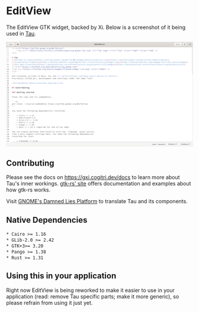 # EditView

The EditView GTK widget, backed by Xi. Below is a screenshot of it being used in [Tau](https://gitlab.gnome.org/World/Tau).

![screenshot](../../data/screenshot.png?raw=true)

## Contributing

Please see the docs on https://gxi.cogitri.dev/docs to learn more about Tau's inner workings. 
[gtk-rs' site](https://gtk-rs.org/) offers documentation and examples about how gtk-rs works.

Visit [GNOME's Damned Lies Platform](https://l10n.gnome.org/module/tau/) to translate Tau and its components.

## Native Dependencies
	* Cairo >= 1.16
	* GLib-2.0 >= 2.42
	* GTK+3>= 3.20
	* Pango >= 1.38
	* Rust >= 1.31


## Using this in your application

Right now EditView is being reworked to make it easier to use in your application (read: remove Tau specific parts;
make it more generic), so please refrain from using it just yet.
